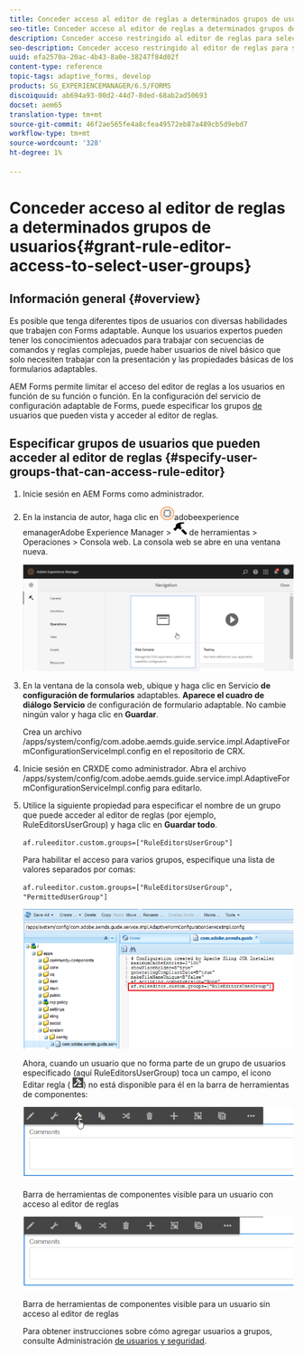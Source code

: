 ```yaml
---
title: Conceder acceso al editor de reglas a determinados grupos de usuarios
seo-title: Conceder acceso al editor de reglas a determinados grupos de usuarios
description: Conceder acceso restringido al editor de reglas para seleccionar grupos de usuarios.
seo-description: Conceder acceso restringido al editor de reglas para seleccionar grupos de usuarios.
uuid: efa2570a-20ac-4b43-8a0e-38247f84d02f
content-type: reference
topic-tags: adaptive_forms, develop
products: SG_EXPERIENCEMANAGER/6.5/FORMS
discoiquuid: ab694a93-00d2-44d7-8ded-68ab2ad50693
docset: aem65
translation-type: tm+mt
source-git-commit: 46f2ae565fe4a8cfea49572eb87a489cb5d9ebd7
workflow-type: tm+mt
source-wordcount: '328'
ht-degree: 1%

---
```



# Conceder acceso al editor de reglas a determinados grupos de usuarios{#grant-rule-editor-access-to-select-user-groups}

## Información general {#overview}

Es posible que tenga diferentes tipos de usuarios con diversas habilidades que trabajen con Forms adaptable. Aunque los usuarios expertos pueden tener los conocimientos adecuados para trabajar con secuencias de comandos y reglas complejas, puede haber usuarios de nivel básico que solo necesiten trabajar con la presentación y las propiedades básicas de los formularios adaptables.

AEM Forms permite limitar el acceso del editor de reglas a los usuarios en función de su función o función. En la configuración del servicio de configuración adaptable de Forms, puede especificar los grupos [de](/help/sites-administering/security.md) usuarios que pueden vista y acceder al editor de reglas.

## Especificar grupos de usuarios que pueden acceder al editor de reglas {#specify-user-groups-that-can-access-rule-editor}

1. Inicie sesión en AEM Forms como administrador.
1. En la instancia de autor, haga clic en ![](assets/adobeexperiencemanager.png)adobeexperience emanagerAdobe Experience Manager > ![Martillo](assets/hammer.png) de herramientas > Operaciones > Consola web. La consola web se abre en una ventana nueva.

   ![1-2](assets/1-2.png)

1. En la ventana de la consola web, ubique y haga clic en Servicio **de configuración de formularios** adaptables. **Aparece el cuadro de diálogo Servicio** de configuración de formulario adaptable. No cambie ningún valor y haga clic en **Guardar**.

   Crea un archivo /apps/system/config/com.adobe.aemds.guide.service.impl.AdaptiveFormConfigurationServiceImpl.config en el repositorio de CRX.

1. Inicie sesión en CRXDE como administrador. Abra el archivo /apps/system/config/com.adobe.aemds.guide.service.impl.AdaptiveFormConfigurationServiceImpl.config para editarlo.
1. Utilice la siguiente propiedad para especificar el nombre de un grupo que puede acceder al editor de reglas (por ejemplo, RuleEditorsUserGroup) y haga clic en **Guardar todo**.

   `af.ruleeditor.custom.groups=["RuleEditorsUserGroup"]`

   Para habilitar el acceso para varios grupos, especifique una lista de valores separados por comas:

   `af.ruleeditor.custom.groups=["RuleEditorsUserGroup", "PermittedUserGroup"]`

   ![Crear usuario](assets/create_user_new.png)

   Ahora, cuando un usuario que no forma parte de un grupo de usuarios especificado (aquí RuleEditorsUserGroup) toca un campo, el icono Editar regla ( ![edit-rules1](assets/edit-rules1.png)) no está disponible para él en la barra de herramientas de componentes:

   ![componentstoolbarwithre](assets/componentstoolbarwithre.png)

   Barra de herramientas de componentes visible para un usuario con acceso al editor de reglas

   ![componentstoolbarwithoutre](assets/componentstoolbarwithoutre.png)

   Barra de herramientas de componentes visible para un usuario sin acceso al editor de reglas

   Para obtener instrucciones sobre cómo agregar usuarios a grupos, consulte Administración [de usuarios y seguridad](/help/sites-administering/security.md).

